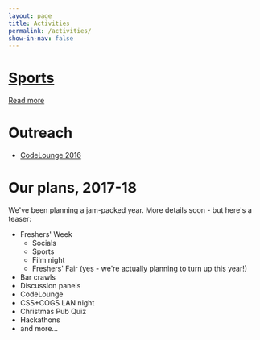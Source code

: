 ```yaml
---
layout: page
title: Activities
permalink: /activities/
show-in-nav: false
---
```


# [Sports](/sports)

[Read more](/sports)

# **Outreach**

* [CodeLounge 2016](/codelounge)

# Our plans, 2017-18

We've been planning a jam-packed year. More details soon - but here's a teaser:

* Freshers' Week
  * Socials
  * Sports
  * Film night
  * Freshers' Fair (yes - we're actually planning to turn up this year!)
* Bar crawls
* Discussion panels
* CodeLounge
* CSS+COGS LAN night
* Christmas Pub Quiz
* Hackathons
* and more...
